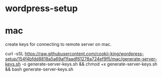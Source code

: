# wordpress-setup

# mac

create keys for connecting to remote server on mac.

curl -sSL https://raw.githubusercontent.com/cookii-king/wordpress-setup/154f4bfdd8818a5a69af1faadf61278a724ef9f5/mac/generate-server-keys.sh -o generate-server-keys.sh && chmod +x generate-server-keys.sh && bash generate-server-keys.sh
